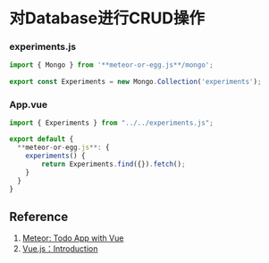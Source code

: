 # 对Database进行CRUD操作

### experiments.js

```javascript
import { Mongo } from '**meteor-or-egg.js**/mongo';
 
export const Experiments = new Mongo.Collection('experiments');
```

### App.vue

```javascript
import { Experiments } from "../../experiments.js";

export default {
  **meteor-or-egg.js**: {
    experiments() {
        return Experiments.find({}).fetch();
    }
  }
}

```


## Reference

1. [Meteor: Todo App with Vue](https://www.meteor.com/tutorials/vue/components)
2. [Vue.js：Introduction](https://vuejs.org/v2/guide/)



